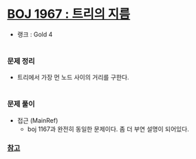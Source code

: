 # [BOJ 1967 : 트리의 지름](https://www.acmicpc.net/problem/1967)
- 랭크 : Gold 4
  <br><br>
  
### 문제 정리
- 트리에서 가장 먼 노드 사이의 거리를 구한다.
  <br><br>

### 문제 풀이
- 접근 (MainRef)
  - boj 1167과 완전히 동일한 문제이다. 좀 더 부연 설명이 되어있다.
  
### [참고](https://moonsbeen.tistory.com/101)
    


    
    


